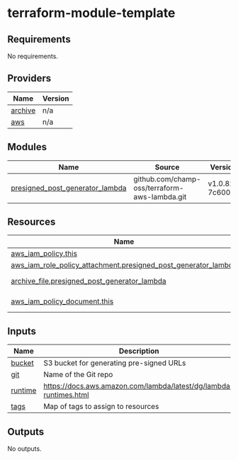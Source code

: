 # terraform-module-template

<!-- BEGIN_TF_DOCS -->
## Requirements

No requirements.

## Providers

| Name | Version |
|------|---------|
| <a name="provider_archive"></a> [archive](#provider\_archive) | n/a |
| <a name="provider_aws"></a> [aws](#provider\_aws) | n/a |

## Modules

| Name | Source | Version |
|------|--------|---------|
| <a name="module_presigned_post_generator_lambda"></a> [presigned\_post\_generator\_lambda](#module\_presigned\_post\_generator\_lambda) | github.com/champ-oss/terraform-aws-lambda.git | v1.0.82-7c600ed |

## Resources

| Name | Type |
|------|------|
| [aws_iam_policy.this](https://registry.terraform.io/providers/hashicorp/aws/latest/docs/resources/iam_policy) | resource |
| [aws_iam_role_policy_attachment.presigned_post_generator_lambda](https://registry.terraform.io/providers/hashicorp/aws/latest/docs/resources/iam_role_policy_attachment) | resource |
| [archive_file.presigned_post_generator_lambda](https://registry.terraform.io/providers/hashicorp/archive/latest/docs/data-sources/file) | data source |
| [aws_iam_policy_document.this](https://registry.terraform.io/providers/hashicorp/aws/latest/docs/data-sources/iam_policy_document) | data source |

## Inputs

| Name | Description | Type | Default | Required |
|------|-------------|------|---------|:--------:|
| <a name="input_bucket"></a> [bucket](#input\_bucket) | S3 bucket for generating pre-signed URLs | `string` | n/a | yes |
| <a name="input_git"></a> [git](#input\_git) | Name of the Git repo | `string` | n/a | yes |
| <a name="input_runtime"></a> [runtime](#input\_runtime) | https://docs.aws.amazon.com/lambda/latest/dg/lambda-runtimes.html | `string` | `"python3.8"` | no |
| <a name="input_tags"></a> [tags](#input\_tags) | Map of tags to assign to resources | `map(string)` | `{}` | no |

## Outputs

No outputs.
<!-- END_TF_DOCS -->